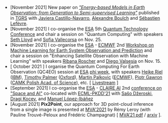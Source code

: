 * \[November 2021\] New paper on [_"Energy-based Models in Earth Observation: from Generation to Semi-supervised Learning"_](https://ieeexplore.ieee.org/document/9606737) published in [TGRS](https://ieeexplore.ieee.org/xpl/RecentIssue.jsp?punumber=36) with [Javiera Castillo-Navarro](), [Alexandre Boulch](https://www.boulch.eu/) and [Sébastien Lefèvre](http://people.irisa.fr/Sebastien.Lefevre/).
* \[November 2021\] I co-organise the [ESA](https://www.esa.int/) 5th [Quantum Technology Conference](https://atpi.eventsair.com/5th-quantum-technology-conference) and chair a session on "Quantum Computing" with speakers [Seth Lloyd](https://en.wikipedia.org/wiki/Seth_Lloyd) and [Sofia Vallecorsa](https://scholar.google.com/citations?user=OQpf9YsAAAAJ&hl=en) on Nov. 25.
* \[November 2021\] I co-organise the [ESA](https://www.esa.int/) - [ECMWF](https://www.ecmwf.int/) 2nd [Workshop on Machine Learning for Earth System Observation and Prediction](https://www.ml4esop.esa.int/) and chair a session on "Enhancing Satellite Observation with Machine Learning" with speakers [Ribana Roscher](http://rs.ipb.uni-bonn.de/people/prof-dr-ing-ribana-roscher/) and [Diego Valsesia](https://ipl.polito.it/people/valsesia/) on Nov. 15.
* \[ October 2021 \] I organise the Quantum Computing For Earth Observation (QC4EO) session at [ESA](https://www.esa.int/) [phi week](https://phiweek.esa.int/), with speakers [Heike Riel](https://researcher.watson.ibm.com/researcher/view.php?person=zurich-hei) ([IBM](https://www.zurich.ibm.com/st/quantum/)), [Timothy Palmer](https://www.jesus.ox.ac.uk/about-jesus-college/our-community/people/professor-tim-palmer/) ([Oxford](https://www.physics.ox.ac.uk/research/group/predictability-weather-and-climate)), [Martin Palkovic](https://www.linkedin.com/in/martin-palkovic-7803016) ([ECMWF](https://www.ecmwf.int/)), [Piotr Gawron](https://pgawron.github.io/) ([CAMK Polish Acad. of Science](https://astrocent.camk.edu.pl/?team=professor-piotr-gawron)), etc. \[ [Livestream](https://livestream.com/accounts/362/events/9882717/videos/226592188) \]
* \[September 2021\] I co-organise the [ESA](https://www.esa.int/) - [CLAIRE AI](https://claire-ai.org/) 2nd [conference on "Space and AI"](http://spaceandai.ijs.si/) co-located with [ECML-PKDD'21](https://2021.ecmlpkdd.org/) with [Sašo Džeroski](http://www-ai.ijs.si/SasoDzeroski/), [Dragi Kocev](http://kt.ijs.si/DragiKocev/wikipage), and [Manuel López-Ibáñez](http://lopez-ibanez.eu/)
* [August 2021] **Pix2Point**, our approach for 3D point-cloud inference from a single image is presented at [MVA'2021](http://www.mva-org.jp/mva2021/) by Rémy Leroy (with Pauline Trouvé-Peloux and Frédéric Champagnat) \[ [MVA’21 pdf](http://www.mva-org.jp/Proceedings/2021/papers/P2-8.pdf) / [arxiv](https://arxiv.org/abs/2107.14498) \].









